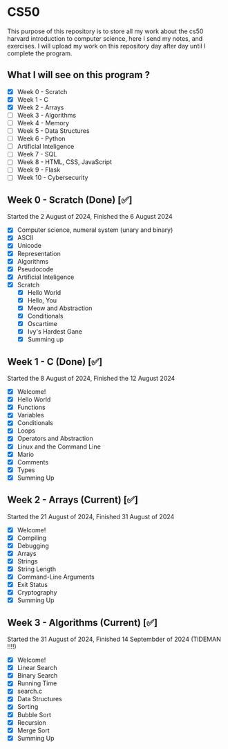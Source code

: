 # CS50

This purpose of this repository is to store all my work about the cs50 harvard introduction to computer science, here I send my notes, and exercises. I will upload my work on this repository day after day until I complete the program.

## What I will see on this program ?

* [X] Week 0 - Scratch
* [X] Week 1 - C
* [X] Week 2 - Arrays
* [ ] Week 3 - Algorithms
* [ ] Week 4 - Memory
* [ ] Week 5 - Data Structures
* [ ] Week 6 - Python
* [ ] Artificial Inteligence
* [ ] Week 7 - SQL
* [ ] Week 8 - HTML, CSS, JavaScript
* [ ] Week 9 - Flask
* [ ] Week 10 - Cybersecurity

## Week 0 - Scratch (Done) [✅]

Started the 2 August of 2024, Finished the 6 August 2024

* [x] Computer science, numeral system (unary and binary)
* [X] ASCII
* [X] Unicode
* [X] Representation
* [X] Algorithms
* [X] Pseudocode
* [X] Artificial Inteligence
* [X] Scratch
  * [X] Hello World
  * [X] Hello, You
  * [X] Meow and Abstraction
  * [X] Conditionals
  * [X] Oscartime
  * [X] Ivy's Hardest Gane
  * [X] Summing up

## Week 1 - C (Done) [✅]

Started the 8 August of 2024, Finished the 12 August 2024

* [X] Welcome!
* [X] Hello World
* [X] Functions
* [X] Variables
* [X] Conditionals
* [X] Loops
* [X] Operators and Abstraction
* [X] Linux and the Command Line
* [X] Mario
* [X] Comments
* [X] Types
* [X] Summing Up

## Week 2 - Arrays (Current) [✅]

Started the 21 August of 2024, Finished 31 August of 2024

* [X] Welcome!
* [X] Compiling
* [X] Debugging
* [X] Arrays
* [X] Strings
* [X] String Length
* [X] Command-Line Arguments
* [X] Exit Status
* [X] Cryptography
* [X] Summing Up

## Week 3 - Algorithms (Current) [✅]

Started the 31 August of 2024, Finished 14 Septembder of 2024 (TIDEMAN !!!!)

* [X] Welcome!
* [X] Linear Search
* [X] Binary Search
* [X] Running Time
* [X] search.c
* [X] Data Structures
* [X] Sorting
* [X] Bubble Sort
* [X] Recursion
* [X] Merge Sort
* [X] Summing Up
